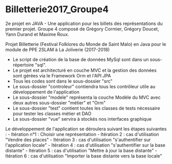 # Billetterie2017_Groupe4
2e projet en JAVA - Une application pour les billets des représentations du premier projet. Groupe 4 composé de Grégory Cormier, Grégory Doucet, Yann Durand et Maxime Roux.

Projet Billetterie (Festival Folklores du Monde de Saint Malo) en Java pour le module de PPE 2SLAM à La Joliverie (2017-2018)
- Le script de création de la base de données MySql sont dans un sous-répertoire "sql".
- Le projet est architecturé en couche MVC et la gestion des données sont gérées via le Framework Orm et l'API JPA
- Tous les codes sont dans le sous-dossier "src"
- Le sous-dossier "controleur" contiendra tous les contrôleur utile au développement de l'application
- Le sous-dossier "modele" représenta la couche Modèle du MVC avec deux autres sous-dossier "métier" et "Orm"
- Le sous-dossier "test" contient toutes les classes de tests nécessaire pour tester les classes métier et DAO
- Le sous-dossier "vue" servira à stockés nos interfaces graphique


Le développement de l'application se déroulera suivant les étapes suivantes :
    - Itération n°1 : Choisir une représentation
    - Itération 2 : cas d'utilisation "Vendre des places"
    - Itération 3 : cas d'utilisation "s'authentifier sur l'application locale"
    - Itération 4 : cas d'utilisation "s'authentifier sur la base distante"
    - Itération 5 : cas d'utilisation "Mettre à jour la base distante"
    - Itération 6 : cas d'utilisation "Importer la base distante vers la base locale"
